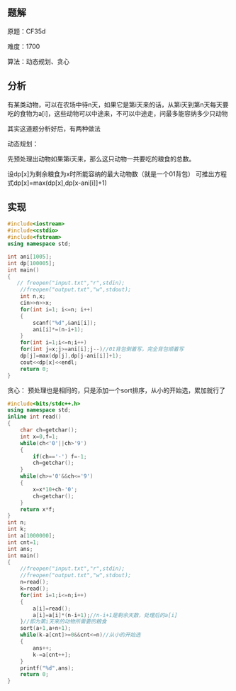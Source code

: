 ## 题解
原题：CF35d

难度：1700

算法：动态规划、贪心



## 分析

有某类动物，可以在农场中待n天，如果它是第i天来的话，从第i天到第n天每天要吃的食物为a[i]，这些动物可以中途来，不可以中途走，问最多能容纳多少只动物

其实这道题分析好后，有两种做法

动态规划：

先预处理出动物如果第i天来，那么这只动物一共要吃的粮食的总数。

设dp[x]为剩余粮食为x时所能容纳的最大动物数（就是一个01背包） 可推出方程式dp[x]=max(dp[x],dp[x-ani[i]]+1)
## 实现

```cpp
#include<iostream>
#include<cstdio>
#include<fstream>
using namespace std;

int ani[1005];
int dp[100005];
int main()
{
   // freopen("input.txt","r",stdin);
    //freopen("output.txt","w",stdout);
    int n,x;
    cin>>n>>x;
    for(int i=1; i<=n; i++)
    {
        scanf("%d",&ani[i]);
        ani[i]*=(n-i+1);
    }
    for(int i=1;i<=n;i++)
    for(int j=x;j>=ani[i];j--)//01背包倒着写，完全背包顺着写
    dp[j]=max(dp[j],dp[j-ani[i]]+1);
    cout<<dp[x]<<endl;
    return 0;
}
```

贪心： 预处理也是相同的，只是添加一个sort排序，从小的开始选，累加就行了

```cpp
#include<bits/stdc++.h>
using namespace std;
inline int read()
{
    char ch=getchar();
    int x=0,f=1;
    while(ch<'0'||ch>'9')
    {
        if(ch=='-') f=-1;
        ch=getchar();
    }
    while(ch>='0'&&ch<='9')
    {
        x=x*10+ch-'0';
        ch=getchar();
    }
    return x*f;
}
int n;
int k;
int a[1000000];
int cnt=1;
int ans;
int main()
{
    //freopen("input.txt","r",stdin);
  	//freopen("output.txt","w",stdout);
    n=read();
    k=read();	
    for(int i=1;i<=n;i++)
    {
        a[i]=read();
        a[i]=a[i]*(n-i+1);//n-i+1是剩余天数，处理后的a[i]
    }//即为第i天来的动物所需要的粮食
    sort(a+1,a+n+1);
    while(k-a[cnt]>=0&&cnt<=n)//从小的开始选
    {
        ans++;
        k-=a[cnt++];
    }
    printf("%d",ans);
    return 0;
}

```

